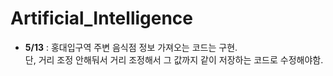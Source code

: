 # Artificial_Intelligence

- <b>5/13</b> : 홍대입구역 주변 음식점 정보 가져오는 코드는 구현. <br> 단, 거리 조정 안해둬서 거리 조정해서 그 값까지 같이 저장하는 코드로 수정해야함.
